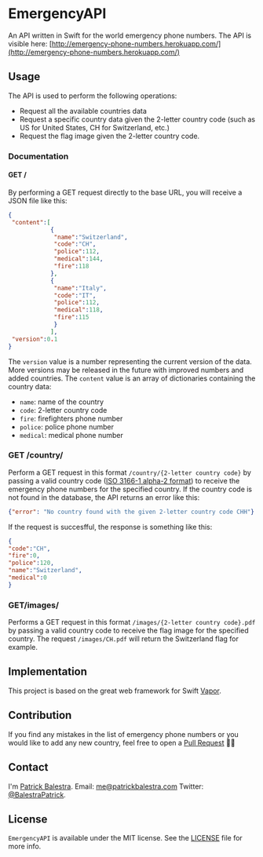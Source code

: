 # EmergencyAPI
An API written in Swift for the world emergency phone numbers. The API is visible here: [http://emergency-phone-numbers.herokuapp.com/](http://emergency-phone-numbers.herokuapp.com/)

## Usage
The API is used to perform the following operations:

- Request all the available countries data
- Request a specific country data given the 2-letter country code (such as US for United States, CH for Switzerland, etc.)
- Request the flag image given the 2-letter country code.

### Documentation
#### GET /
By performing a GET request directly to the base URL, you will receive a JSON file like this:

```JSON
{
 "content":[
			{
			 "name":"Switzerland",
			 "code":"CH",
			 "police":112,
	 		 "medical":144,
	 		 "fire":118
	  	 	},
	 		{
	 		 "name":"Italy",
	 		 "code":"IT",
	 		 "police":112,
	 		 "medical":118,
	 		 "fire":115
	 		 }
	 		],
 "version":0.1
}
```

The `version` value is a number representing the current version of the data. More versions may be released in the future with improved numbers and added countries.
The `content` value is an array of dictionaries containing the country data: 

- `name`: name of the country
- `code`: 2-letter country code
- `fire`: firefighters phone number
- `police`: police phone number
- `medical`: medical phone number

### GET /country/
Perform a GET request in this format `/country/{2-letter country code}` by passing a valid country code ([ISO 3166-1 alpha-2 format](https://en.wikipedia.org/wiki/ISO_3166-1_alpha-2)) to receive the emergency phone numbers for the specified country. If the country code is not found in the database, the API returns an error like this:

```JSON
{"error": "No country found with the given 2-letter country code CHH"}
```
If the request is succesfful, the response is something like this:

```JSON
{
"code":"CH",
"fire":0,
"police":120,
"name":"Switzerland",
"medical":0
}
```

### GET/images/
Performs a GET request in this format `/images/{2-letter country code}.pdf` by passing a valid country code to receive the flag image for the specified country. The request `/images/CH.pdf` will return the Switzerland flag for example.

## Implementation
This project is based on the great web framework for Swift [Vapor](https://github.com/qutheory/vapor/).

## Contribution
If you find any mistakes in the list of emergency phone numbers or you would like to add any new country, feel free to open a [Pull Request](https://github.com/BalestraPatrick/EmergencyAPI/pull/new/master) 👏🏻

## Contact

I'm [Patrick Balestra](http://www.patrickbalestra.com).
Email: [me@patrickbalestra.com](mailto:me@patrickbalestra.com)
Twitter: [@BalestraPatrick](http://twitter.com/BalestraPatrick).

## License

`EmergencyAPI` is available under the MIT license. See the [LICENSE](LICENSE) file for more info.
